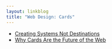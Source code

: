 ```yaml
---
layout: linkblog
title: "Web Design: Cards"
---
```


* [Creating Systems Not Destinations](https://blog.intercom.io/design-futures-1-creating-systems-not-products/)
* [Why Cards Are the Future of the Web](https://medium.com/@intercom/why-cards-are-the-future-of-the-web-d3f6ce8b843a)
